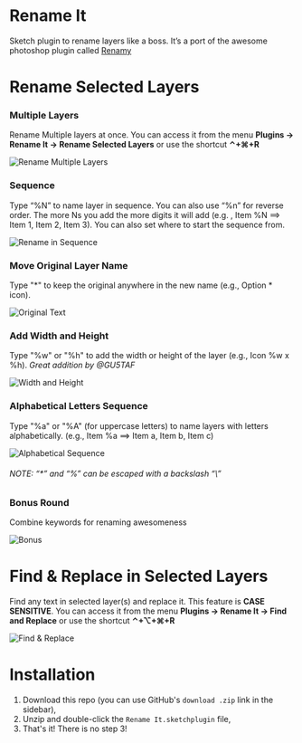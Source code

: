  Rename It
========

Sketch plugin to rename layers like a boss. It’s a port of the awesome photoshop plugin called [Renamy](http://www.renamy.com/)

# Rename Selected Layers
### Multiple Layers
Rename Multiple layers at once. You can access it from the menu **Plugins -> Rename It -> Rename Selected Layers** or use the shortcut **⌃+⌘+R**

![Rename Multiple Layers](http://x.rodrigosoares.me.s3.amazonaws.com/images/renameIt/Rename%20Multiple%20Layers.gif)

### Sequence
Type “%N” to name layer in sequence. You can also use “%n” for reverse order. The more Ns you add the more digits it will add (e.g. , Item %N ==> Item 1, Item 2, Item 3).
You can also set where to start the sequence from.

![Rename in Sequence](http://x.rodrigosoares.me.s3.amazonaws.com/images/renameIt/Sequence.gif)

### Move Original Layer Name
Type "\*" to keep the original anywhere in the new name (e.g., Option \* icon).

![Original Text](http://x.rodrigosoares.me.s3.amazonaws.com/images/renameIt/Original%20Name.gif)

### Add Width and Height
Type "%w" or "%h" to add the width or height of the layer  (e.g., Icon %w x %h). *Great addition by @GU5TAF*

![Width and Height](http://x.rodrigosoares.me.s3.amazonaws.com/images/renameIt/Width%20and%20Height.gif)

### Alphabetical Letters Sequence
Type "%a" or "%A" (for uppercase letters) to name layers with letters alphabetically. (e.g., Item %a ==> Item a, Item b, Item c)

![Alphabetical Sequence](http://x.rodrigosoares.me.s3.amazonaws.com/images/renameIt/Alphabetical.gif)

###### NOTE: “\*” and “%” can be escaped with a backslash “\\”

### Bonus Round
Combine keywords for renaming awesomeness

![Bonus](http://x.rodrigosoares.me.s3.amazonaws.com/images/renameIt/Bonus.gif)

# Find & Replace in Selected Layers
Find any text in selected layer(s) and replace it. This feature is **CASE SENSITIVE**.
You can access it from the menu **Plugins -> Rename It -> Find and Replace** or use the shortcut **⌃+⌥+⌘+R**

![Find & Replace](http://x.rodrigosoares.me.s3.amazonaws.com/images/renameIt/Find%20Replace.gif)

# Installation

1. Download this repo (you can use GitHub's `download .zip` link in the sidebar),
2. Unzip and double-click the `Rename It.sketchplugin` file,
3. That's it! There is no step 3! 
